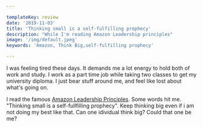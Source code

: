 ```yaml
---

templateKey: review
date: '2019-11-03'
title: 'Thinking small is a self-fulfilling prophecy'
description: "While I'm reading Amazon Leadership principles"
image: '/img/default.jpeg'
keywords: 'Amazon, Think Big,self-fulfilling prophecy'

---
```


I was feeling tired these days. It demands me a lot energy to hold both of work and study. I work as a part time job while taking two classes to get my university diploma. I just bear stuff around me, and feel like lost about what's going on.

I read the famous [Amazon Leadership Principles](https://www.amazon.jobs/en/principles). Some words hit me. "Thinking small is a self-fullfilling prophecy". Keep thinking big even if i am not doing my best like that. Can one idividual think big? Could that one be me?
